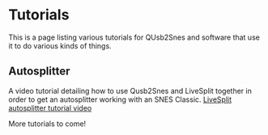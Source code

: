 # Tutorials

This is a page listing various tutorials for QUsb2Snes and software that use it to do various kinds of things.

## Autosplitter

A video tutorial detailing how to use Qusb2Snes and LiveSplit together in order to get an autosplitter working with an SNES Classic.
[LiveSplit autosplitter tutorial video](https://www.youtube.com/watch?v=AUSSGh30dgA)

More tutorials to come!
